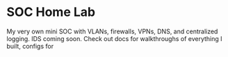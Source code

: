 # SOC Home Lab
My very own mini SOC with VLANs, firewalls, VPNs, DNS, and centralized logging. IDS coming soon.
Check out docs for walkthroughs of everything I built, configs for
